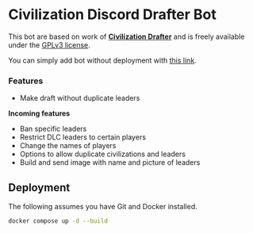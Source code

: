 # Civilization Discord Drafter Bot

This bot are based on work of [**Civilization Drafter**](https://civilizationdrafter.com/) and is freely available under the [GPLv3 license](https://raw.githubusercontent.com/jeremiemeunier/civ-drafter-discord-bot/main/LICENSE).

You can simply add bot without deployment with [this link](https://discord.com/oauth2/authorize?client_id=1245399954743361587&permissions=2147485696&scope=bot).

### Features

* Make draft without duplicate leaders

**Incoming features**

* Ban specific leaders
* Restrict DLC leaders to certain players
* Change the names of players
* Options to allow duplicate civilizations and leaders
* Build and send image with name and picture of leaders

## Deployment

The following assumes you have Git and Docker installed.

```bash
docker compose up -d --build
```
